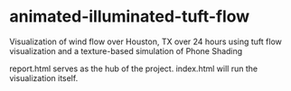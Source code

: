 # animated-illuminated-tuft-flow
Visualization of wind flow over Houston, TX over 24 hours using tuft flow visualization and a texture-based simulation of Phone Shading

report.html serves as the hub of the project.
index.html will run the visualization itself.

